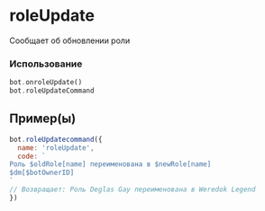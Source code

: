 # roleUpdate
Сообщает об обновлении роли
### Использование
```php
bot.onroleUpdate()
bot.roleUpdateCommand
```
## Пример(ы)

```javascript
bot.roleUpdatecommand({
  name: 'roleUpdate',
  code: `
Роль $oldRole[name] переименована в $newRole[name]
$dm[$botOwnerID]
`
// Возвращает: Роль Deglas Gay переименована в Weredok Legend 
})
```
